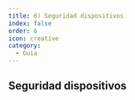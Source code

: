 ```yaml
---
title: 6) Seguridad dispositivos
index: false
order: 6
icon: creative
category:
  - Guia
---
```


## Seguridad dispositivos
